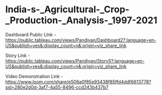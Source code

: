 # India-s-_Agricultural-_Crop-_Production-_Analysis-_1997-2021


Dashboard Public LInk - https://public.tableau.com/views/Pandiyan/Dashboard2?:language=en-US&publish=yes&:display_count=n&:origin=viz_share_link

Story Link - https://public.tableau.com/views/Pandiyan/Story5?:language=en-US&publish=yes&:display_count=n&:origin=viz_share_link

Video Demonstration Link - https://www.loom.com/share/e506a0f85e93438f85ffd4ddf6613778?sid=280e2d0d-3af7-4a55-8496-ccd243b437b7

